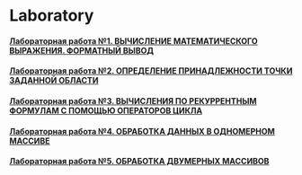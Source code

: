 # Laboratory
#### [Лабораторная работа №1. ВЫЧИСЛЕНИЕ МАТЕМАТИЧЕСКОГО ВЫРАЖЕНИЯ. ФОРМАТНЫЙ ВЫВОД](https://github.com/YuriHSE/Laboratory/tree/main/1%20lab)
#### [Лабораторная работа №2. ОПРЕДЕЛЕНИЕ ПРИНАДЛЕЖНОСТИ ТОЧКИ ЗАДАННОЙ ОБЛАСТИ](https://github.com/YuriHSE/Laboratory/tree/main/2%20lab)
#### [Лабораторная работа №3. ВЫЧИСЛЕНИЯ ПО РЕКУРРЕНТНЫМ ФОРМУЛАМ С ПОМОЩЬЮ ОПЕРАТОРОВ ЦИКЛА](https://github.com/YuriHSE/Laboratory/tree/main/3%20lab)
#### [Лабораторная работа №4. ОБРАБОТКА ДАННЫХ В ОДНОМЕРНОМ МАССИВЕ](https://github.com/YuriHSE/Laboratory/tree/main/4%20lab)
#### [Лабораторная работа №5. ОБРАБОТКА ДВУМЕРНЫХ МАССИВОВ](https://github.com/YuriHSE/Laboratory/tree/main/5%20lab)
